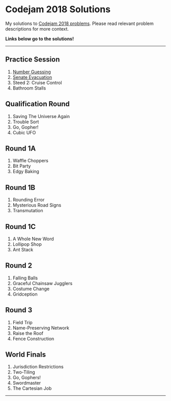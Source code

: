 # Codejam 2018 Solutions

My solutions to [Codejam 2018 problems](https://codejam.withgoogle.com/2018/challenges). Please read relevant problem descriptions for more context.

**Links below go to the solutions!**

---

## Practice Session

1. [Number Guessing](https://github.com/theXYZT/codejam-2018/blob/master/Practice%20Session/number-guessing.py)  
2. [Senate Evacuation](https://github.com/theXYZT/codejam-2018/blob/master/Practice%20Session/senate-evacuation.py)  
3. Steed 2: Cruise Control  
4. Bathroom Stalls  

## Qualification Round

1. Saving The Universe Again  
2. Trouble Sort  
3. Go, Gopher!  
4. Cubic UFO

## Round 1A

1. Waffle Choppers
2. Bit Party  
3. Edgy Baking

## Round 1B

1. Rounding Error  
2. Mysterious Road Signs  
3. Transmutation

## Round 1C

1. A Whole New Word  
2. Lollipop Shop  
3. Ant Stack

## Round 2

1. Falling Balls  
2. Graceful Chainsaw Jugglers  
3. Costume Change  
4. Gridception

## Round 3

1. Field Trip  
2. Name-Preserving Network  
3. Raise the Roof  
4. Fence Construction

## World Finals

1. Jurisdiction Restrictions  
2. Two-Tiling  
3. Go, Gophers!  
4. Swordmaster  
5. The Cartesian Job

---
